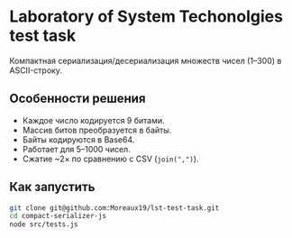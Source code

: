 # Laboratory of System Techonolgies test task

Компактная сериализация/десериализация множеств чисел (1–300) в ASCII-строку.

## Особенности решения

- Каждое число кодируется 9 битами.
- Массив битов преобразуется в байты.
- Байты кодируются в Base64.
- Работает для 5–1000 чисел.
- Сжатие ~2× по сравнению с CSV (`join(",")`).

## Как запустить

```bash
git clone git@github.com:Moreaux19/lst-test-task.git
cd compact-serializer-js
node src/tests.js
```
